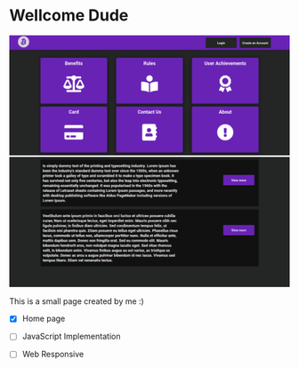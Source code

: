 # Wellcome Dude

![Image 1](./img/print1.png)
![Image 2](./img/print2.png)


This is a small page created by me :)

- [x] Home page

- [ ]  JavaScript Implementation

- [ ]  Web Responsive
